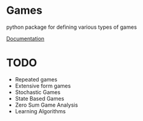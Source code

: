 # Games
python package for defining various types of games


[Documentation](html/index.html)

# TODO
- Repeated games
- Extensive form games
- Stochastic Games
- State Based Games
- Zero Sum Game Analysis
- Learning Algorithms